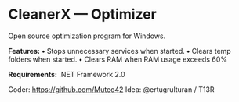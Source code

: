 # CleanerX — Optimizer

Open source optimization program for Windows.

**Features:**
**•** Stops unnecessary services when started.
**•** Clears temp folders when started.
**•** Clears RAM when RAM usage exceeds 60%

**Requirements:**
.NET Framework 2.0

Coder: https://github.com/Muteo42 
Idea: @ertugrulturan / T13R
